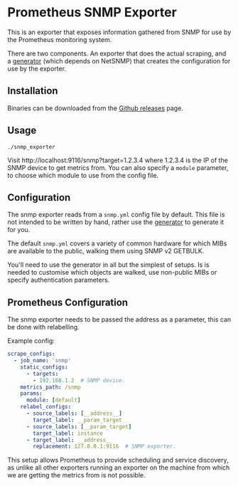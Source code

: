 # Prometheus SNMP Exporter

This is an exporter that exposes information gathered from SNMP
for use by the Prometheus monitoring system.

There are two components. An exporter that does the actual scraping, and a
[generator](generator/) (which depends on NetSNMP) that creates the
configuration for use by the exporter.

## Installation

Binaries can be downloaded from the [Github
releases](https://github.com/prometheus/snmp_exporter/releases) page.

## Usage

```
./snmp_exporter
```

Visit http://localhost:9116/snmp?target=1.2.3.4 where 1.2.3.4 is the IP of the
SNMP device to get metrics from. You can also specify a `module` parameter, to
choose which module to use from the config file.

## Configuration

The snmp exporter reads from a `snmp.yml` config file by default. This file is
not intended to be written by hand, rather use the [generator](generator/) to
generate it for you.

The default `snmp.yml` covers a variety of common hardware for which
MIBs are available to the public, walking them using SNMP v2 GETBULK.

You'll need to use the generator in all but the simplest of setups. Is is
needed to customise which objects are walked, use non-public MIBs or specify
authentication parameters.

## Prometheus Configuration

The snmp exporter needs to be passed the address as a parameter, this can be
done with relabelling.

Example config:
```YAML
scrape_configs:
  - job_name: 'snmp'
    static_configs:
      - targets:
        - 192.168.1.2  # SNMP device.
    metrics_path: /snmp
    params:
      module: [default]
    relabel_configs:
      - source_labels: [__address__]
        target_label: __param_target
      - source_labels: [__param_target]
        target_label: instance
      - target_label: __address__
        replacement: 127.0.0.1:9116  # SNMP exporter.
```

This setup allows Prometheus to provide scheduling and service discovery, as
unlike all other exporters running an exporter on the machine from which we are
getting the metrics from is not possible.
